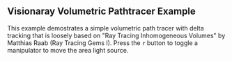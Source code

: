 Visionaray Volumetric Pathtracer Example
----------------------------------------

This example demostrates a simple volumetric path tracer with delta tracking that is
loosely based on "Ray Tracing Inhomogeneous Volumes" by Matthias Raab (Ray Tracing Gems I).
Press the `r` button to toggle a manipulator to move the area light source.
